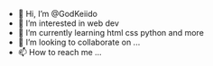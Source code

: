 - 👋 Hi, I’m @GodKeiido
- 👀 I’m interested in web dev
- 🌱 I’m currently learning html css python and more
- 💞️ I’m looking to collaborate on ...
- 📫 How to reach me ...

<!---
GodKeiido/GodKeiido is a ✨ special ✨ repository because its `README.md` (this file) appears on your GitHub profile.
You can click the Preview link to take a look at your changes.
--->
